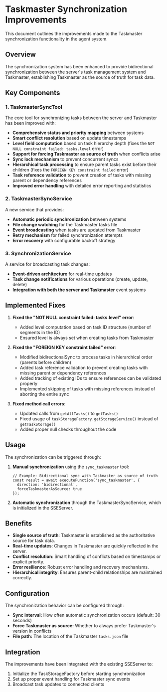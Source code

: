 # Taskmaster Synchronization Improvements

This document outlines the improvements made to the Taskmaster synchronization functionality in the agent system.

## Overview

The synchronization system has been enhanced to provide bidirectional synchronization between the server's task management system and Taskmaster, establishing Taskmaster as the source of truth for task data.

## Key Components

### 1. TaskmasterSyncTool

The core tool for synchronizing tasks between the server and Taskmaster has been improved with:

- **Comprehensive status and priority mapping** between systems
- **Smart conflict resolution** based on update timestamps
- **Level field computation** based on task hierarchy depth (fixes the `NOT NULL constraint failed: tasks.level` error)
- **Support for forcing Taskmaster as source of truth** when conflicts arise
- **Sync lock mechanism** to prevent concurrent syncs
- **Hierarchical task processing** to ensure parent tasks exist before their children (fixes the `FOREIGN KEY constraint failed` error)
- **Task reference validation** to prevent creation of tasks with missing parent or dependency references
- **Improved error handling** with detailed error reporting and statistics

### 2. TaskmasterSyncService

A new service that provides:

- **Automatic periodic synchronization** between systems
- **File change watching** for the Taskmaster tasks file
- **Event broadcasting** when tasks are updated from Taskmaster
- **Retry mechanism** for failed synchronization attempts
- **Error recovery** with configurable backoff strategy

### 3. SynchronizationService

A service for broadcasting task changes:

- **Event-driven architecture** for real-time updates
- **Task change notifications** for various operations (create, update, delete)
- **Integration with both the server and Taskmaster** event systems

## Implemented Fixes

1. **Fixed the "NOT NULL constraint failed: tasks.level" error**:
   - Added level computation based on task ID structure (number of segments in the ID)
   - Ensured level is always set when creating tasks from Taskmaster

2. **Fixed the "FOREIGN KEY constraint failed" error**:
   - Modified bidirectionalSync to process tasks in hierarchical order (parents before children)
   - Added task reference validation to prevent creating tasks with missing parent or dependency references
   - Added tracking of existing IDs to ensure references can be validated properly
   - Implemented skipping of tasks with missing references instead of aborting the entire sync

3. **Fixed method call errors**:
   - Updated calls from `getAllTasks()` to `getTasks()`
   - Fixed usage of `taskStorageFactory.getStorageService()` instead of `getTaskStorage()`
   - Added proper null checks throughout the code

## Usage

The synchronization can be triggered through:

1. **Manual synchronization** using the `sync_taskmaster` tool:
   ```
   // Example: Bidirectional sync with Taskmaster as source of truth
   const result = await executeFunction('sync_taskmaster', {
     direction: 'bidirectional',
     forceTaskmasterAsSource: true
   });
   ```

2. **Automatic synchronization** through the TaskmasterSyncService, which is initialized in the SSEServer.

## Benefits

- **Single source of truth**: Taskmaster is established as the authoritative source for task data.
- **Real-time updates**: Changes in Taskmaster are quickly reflected in the server.
- **Conflict resolution**: Smart handling of conflicts based on timestamps or explicit priority.
- **Error resilience**: Robust error handling and recovery mechanisms.
- **Hierarchical integrity**: Ensures parent-child relationships are maintained correctly.

## Configuration

The synchronization behavior can be configured through:

- **Sync interval:** How often automatic synchronization occurs (default: 30 seconds)
- **Force Taskmaster as source:** Whether to always prefer Taskmaster's version in conflicts
- **File path:** The location of the Taskmaster `tasks.json` file

## Integration

The improvements have been integrated with the existing SSEServer to:

1. Initialize the TaskStorageFactory before starting synchronization
2. Set up proper event handling for Taskmaster sync events
3. Broadcast task updates to connected clients 
